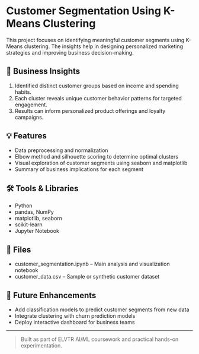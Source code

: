 # Customer Segmentation Using K-Means Clustering

This project focuses on identifying meaningful customer segments using K-Means clustering. The insights help in designing personalized marketing strategies and improving business decision-making.

## 🧠 Business Insights

1. Identified distinct customer groups based on income and spending habits.
2. Each cluster reveals unique customer behavior patterns for targeted engagement.
3. Results can inform personalized product offerings and loyalty campaigns.

## 💡 Features

- Data preprocessing and normalization  
- Elbow method and silhouette scoring to determine optimal clusters  
- Visual exploration of customer segments using seaborn and matplotlib  
- Summary of business implications for each segment  

## 🛠 Tools & Libraries

- Python  
- pandas, NumPy  
- matplotlib, seaborn  
- scikit-learn  
- Jupyter Notebook

## 📁 Files

- customer_segmentation.ipynb – Main analysis and visualization notebook  
- customer_data.csv – Sample or synthetic customer dataset  

## 🚀 Future Enhancements

- Add classification models to predict customer segments from new data  
- Integrate clustering with churn prediction models  
- Deploy interactive dashboard for business teams

---

> Built as part of ELVTR AI/ML coursework and practical hands-on experimentation.
